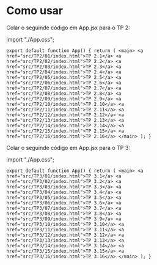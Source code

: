 # Como usar

Colar o seguinde código em App.jsx para o TP 2:

import "./App.css";

`export default function App() {
  return (
    <main>
      <a href="src/TP2/01/index.html">TP 2.1</a>
      <a href="src/TP2/02/index.html">TP 2.2</a>
      <a href="src/TP2/03/index.html">TP 2.3</a>
      <a href="src/TP2/04/index.html">TP 2.4</a>
      <a href="src/TP2/05/index.html">TP 2.5</a>
      <a href="src/TP2/06/index.html">TP 2.6</a>
      <a href="src/TP2/07/index.html">TP 2.7</a>
      <a href="src/TP2/08/index.html">TP 2.8</a>
      <a href="src/TP2/09/index.html">TP 2.9</a>
      <a href="src/TP2/10/index.html">TP 2.10</a>
      <a href="src/TP2/11/index.html">TP 2.11</a>
      <a href="src/TP2/12/index.html">TP 2.12</a>
      <a href="src/TP2/13/index.html">TP 2.13</a>
      <a href="src/TP2/14/index.html">TP 2.14</a>
      <a href="src/TP2/15/index.html">TP 2.15</a>
      <a href="src/TP2/16/index.html">TP 2.16</a>
    </main>
  );
}`

Colar o seguinde código em App.jsx para o TP 3:

import "./App.css";

`export default function App() {
  return (
    <main>
      <a href="src/TP3/01/index.html">TP 3.1</a>
      <a href="src/TP3/02/index.html">TP 3.2</a>
      <a href="src/TP3/03/index.html">TP 3.3</a>
      <a href="src/TP3/04/index.html">TP 3.4</a>
      <a href="src/TP3/05/index.html">TP 3.5</a>
      <a href="src/TP3/06/index.html">TP 3.6</a>
      <a href="src/TP3/07/index.html">TP 3.7</a>
      <a href="src/TP3/08/index.html">TP 3.8</a>
      <a href="src/TP3/09/index.html">TP 3.9</a>
      <a href="src/TP3/10/index.html">TP 3.10</a>
      <a href="src/TP3/11/index.html">TP 3.11</a>
      <a href="src/TP3/12/index.html">TP 3.12</a>
      <a href="src/TP3/13/index.html">TP 3.13</a>
      <a href="src/TP3/14/index.html">TP 3.14</a>
      <a href="src/TP3/15/index.html">TP 3.15</a>
      <a href="src/TP3/16/index.html">TP 3.16</a>
    </main>
  );
}`
